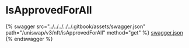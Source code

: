 # IsApprovedForAll

{% swagger src="../../../../../.gitbook/assets/swagger.json" path="/uniswap/v3/nft/isApprovedForAll" method="get" %}
[swagger.json](../../../../../.gitbook/assets/swagger.json)
{% endswagger %}
